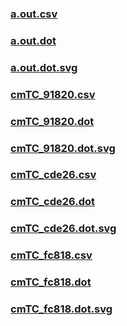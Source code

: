 ### [a.out.csv](a.out.csv)
### [a.out.dot](a.out.dot)
### [a.out.dot.svg](a.out.dot.svg)
### [cmTC_91820.csv](cmTC_91820.csv)
### [cmTC_91820.dot](cmTC_91820.dot)
### [cmTC_91820.dot.svg](cmTC_91820.dot.svg)
### [cmTC_cde26.csv](cmTC_cde26.csv)
### [cmTC_cde26.dot](cmTC_cde26.dot)
### [cmTC_cde26.dot.svg](cmTC_cde26.dot.svg)
### [cmTC_fc818.csv](cmTC_fc818.csv)
### [cmTC_fc818.dot](cmTC_fc818.dot)
### [cmTC_fc818.dot.svg](cmTC_fc818.dot.svg)
